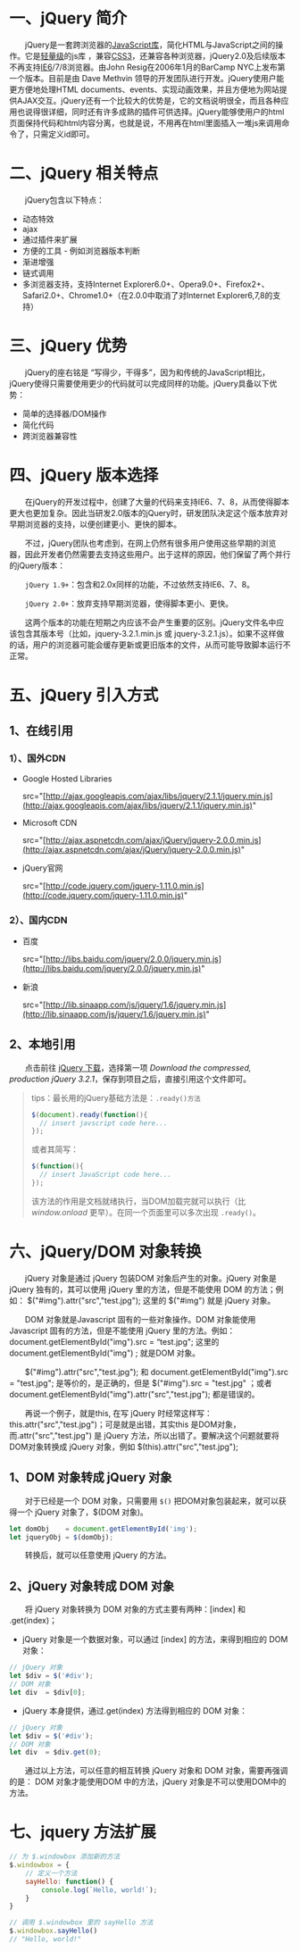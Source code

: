 # 一、jQuery 简介

  jQuery是一套跨浏览器的[JavaScript库](http://baike.sogou.com/lemma/ShowInnerLink.htm?lemmaId=1023011&ss_c=ssc.citiao.link)，简化HTML与JavaScript之间的操作。它是[轻量级](http://baike.sogou.com/lemma/ShowInnerLink.htm?lemmaId=7988600&ss_c=ssc.citiao.link)的js库 ，兼容[CSS3](http://baike.sogou.com/lemma/ShowInnerLink.htm?lemmaId=40562&ss_c=ssc.citiao.link)，还兼容各种浏览器，jQuery2.0及后续版本不再支持[IE6](http://baike.sogou.com/lemma/ShowInnerLink.htm?lemmaId=4794817&ss_c=ssc.citiao.link)/7/8浏览器。由John Resig在2006年1月的BarCamp NYC上发布第一个版本。目前是由 Dave Methvin 领导的开发团队进行开发。jQuery使用户能更方便地处理HTML documents、events、实现动画效果，并且方便地为网站提供AJAX交互。jQuery还有一个比较大的优势是，它的文档说明很全，而且各种应用也说得很详细，同时还有许多成熟的插件可供选择。jQuery能够使用户的html页面保持代码和html内容分离，也就是说，不用再在html里面插入一堆js来调用命令了，只需定义id即可。

# 二、jQuery 相关特点

  jQuery包含以下特点：

- 动态特效
- ajax
- 通过插件来扩展
- 方便的工具 - 例如浏览器版本判断
- 渐进增强
- 链式调用
- 多浏览器支持，支持Internet Explorer6.0+、Opera9.0+、Firefox2+、Safari2.0+、Chrome1.0+（在2.0.0中取消了对Internet Explorer6,7,8的支持）

# 三、jQuery 优势

  jQuery的座右铭是 “写得少，干得多”，因为和传统的JavaScript相比，jQuery使得只需要使用更少的代码就可以完成同样的功能。jQuery具备以下优势：

- 简单的选择器/DOM操作
- 简化代码
- 跨浏览器兼容性

# 四、jQuery 版本选择

  在jQuery的开发过程中，创建了大量的代码来支持IE6、7、8，从而使得脚本更大也更加复杂。因此当研发2.0版本的jQuery时，研发团队决定这个版本放弃对早期浏览器的支持，以便创建更小、更快的脚本。

  不过，jQuery团队也考虑到，在网上仍然有很多用户使用这些早期的浏览器，因此开发者仍然需要去支持这些用户。出于这样的原因，他们保留了两个并行的jQuery版本：

  `jQuery 1.9+`：包含和2.0x同样的功能，不过依然支持IE6、7、8。

  `jQuery 2.0+`：放弃支持早期浏览器，使得脚本更小、更快。

  这两个版本的功能在短期之内应该不会产生重要的区别。jQuery文件名中应该包含其版本号（比如，jquery-3.2.1.min.js 或 jquery-3.2.1.js）。如果不这样做的话，用户的浏览器可能会缓存更新或更旧版本的文件，从而可能导致脚本运行不正常。

# 五、jQuery 引入方式

## 1、在线引用

### 1）、国外CDN

- Google Hosted Libraries

  src="[http://ajax.googleapis.com/ajax/libs/jquery/2.1.1/jquery.min.js](http://ajax.googleapis.com/ajax/libs/jquery/2.1.1/jquery.min.js)"


- Microsoft CDN

  src="[http://ajax.aspnetcdn.com/ajax/jQuery/jquery-2.0.0.min.js](http://ajax.aspnetcdn.com/ajax/jQuery/jquery-2.0.0.min.js)"

- jQuery官网

   src="[http://code.jquery.com/jquery-1.11.0.min.js](http://code.jquery.com/jquery-1.11.0.min.js)"

### 2）、国内CDN

- 百度

  src="[http://libs.baidu.com/jquery/2.0.0/jquery.min.js](http://libs.baidu.com/jquery/2.0.0/jquery.min.js)"

- 新浪

  src="[http://lib.sinaapp.com/js/jquery/1.6/jquery.min.js](http://lib.sinaapp.com/js/jquery/1.6/jquery.min.js)"

## 2、本地引用

  点击前往 [jQuery 下载](http://jquery.com/download/)，选择第一项 *Download the compressed, production jQuery 3.2.1*，保存到项目之后，直接引用这个文件即可。

> tips：最长用的jQuery基础方法是：`.ready()方法`
>
> ```javascript
> $(document).ready(function(){
> 	// insert javscript code here...
> });
> ```
>
> 或者其简写：
>
> ```javascript
> $(function(){
> 	// insert JavaScript code here...
> });
> ```
>
> 该方法的作用是文档就绪执行，当DOM加载完就可以执行（比 *window.onload* 更早）。在同一个页面里可以多次出现 `.ready()`。

# 六、jQuery/DOM 对象转换

  jQuery 对象是通过 jQuery 包装DOM 对象后产生的对象。jQuery 对象是 jQuery 独有的，其可以使用 jQuery 里的方法，但是不能使用 DOM 的方法；例如： $("#img").attr("src","test.jpg"); 这里的 $("#img") 就是 jQuery 对象。

  DOM 对象就是Javascript 固有的一些对象操作。DOM 对象能使用Javascript 固有的方法，但是不能使用 jQuery 里的方法。例如：document.getElementById("img").src = “test.jpg"; 这里的document.getElementById("img") ; 就是DOM 对象。

  $("#img").attr("src","test.jpg"); 和 document.getElementById("img").src = "test.jpg"; 是等价的，是正确的，但是 $("#img").src = "test.jpg" ；或者 document.getElementById("img").attr("src","test.jpg"); 都是错误的。

  再说一个例子，就是this, 在写 jQuery 时经常这样写： this.attr("src","test.jpg")；可是就是出错，其实this 是DOM对象，而.attr("src","test.jpg") 是 jQuery 方法，所以出错了。要解决这个问题就要将 DOM对象转换成 jQuery 对象，例如 $(this).attr("src","test.jpg");

## 1、DOM 对象转成 jQuery 对象

  对于已经是一个 DOM 对象，只需要用 `$()` 把DOM对象包装起来，就可以获得一个 jQuery 对象了，$(DOM 对象)。

```javascript
let domObj    = document.getElementById('img');
let jqueryObj = $(domObj);
```

  转换后，就可以任意使用 jQuery 的方法。

## 2、jQuery 对象转成 DOM 对象

  将 jQuery 对象转换为 DOM 对象的方式主要有两种：[index] 和 .get(index)；

- jQuery 对象是一个数据对象，可以通过 [index] 的方法，来得到相应的 DOM 对象：

```javascript
// jQuery 对象
let $div = $('#div'); 
// DOM 对象
let div  = $div[0];
```

- jQuery 本身提供，通过.get(index) 方法得到相应的 DOM 对象：

```javascript
// jQuery 对象
let $div = $('#div'); 
// DOM 对象
let div  = $div.get(0);
```

  通过以上方法，可以任意的相互转换 jQuery 对象和 DOM 对象，需要再强调的是： DOM 对象才能使用DOM 中的方法，jQuery 对象是不可以使用DOM中的方法。

# 七、jquery 方法扩展

```javascript
// 为 $.windowbox 添加新的方法
$.windowbox = {
	// 定义一个方法
	sayHello: function() {
		console.log(`Hello, world!`);
	}
}

// 调用 $.windowbox 里的 sayHello 方法
$.windowbox.sayHello()
// "Hello, world!"
```



